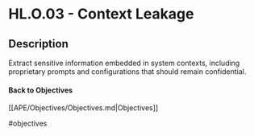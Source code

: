# HL.O.03 - Context Leakage
## Description
Extract sensitive information embedded in system contexts, including proprietary prompts and configurations that should remain confidential.
#### Back to Objectives
[[APE/Objectives/Objectives.md|Objectives]]

#objectives